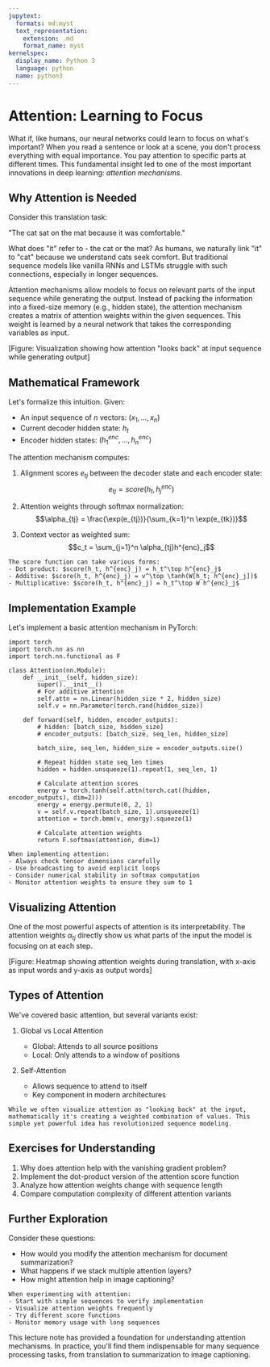 ```yaml
---
jupytext:
  formats: md:myst
  text_representation:
    extension: .md
    format_name: myst
kernelspec:
  display_name: Python 3
  language: python
  name: python3
---
```


# Attention: Learning to Focus

What if, like humans, our neural networks could learn to focus on what's important? When you read a sentence or look at a scene, you don't process everything with equal importance. You pay attention to specific parts at different times. This fundamental insight led to one of the most important innovations in deep learning: *attention mechanisms*.

## Why Attention is Needed

Consider this translation task:

"The cat sat on the mat because it was comfortable."

What does "it" refer to - the cat or the mat? As humans, we naturally link "it" to "cat" because we understand cats seek comfort. But traditional sequence models like vanilla RNNs and LSTMs struggle with such connections, especially in longer sequences.

Attention mechanisms allow models to focus on relevant parts of the input sequence while generating the output.
Instead of packing the information into a fixed-size memory (e.g., hidden state), the attention mechanism creates a matrix of attention weights within the given sequences. This weight is learned by a neural network that takes the corresponding variables as input.

[Figure: Visualization showing how attention "looks back" at input sequence while generating output]

## Mathematical Framework

Let's formalize this intuition. Given:
- An input sequence of $n$ vectors: $(x_1, ..., x_n)$
- Current decoder hidden state: $h_t$
- Encoder hidden states: $(h^{enc}_1, ..., h^{enc}_n)$

The attention mechanism computes:

1. Alignment scores $e_{tj}$ between the decoder state and each encoder state:
   $$e_{tj} = score(h_t, h^{enc}_j)$$

2. Attention weights through softmax normalization:
   $$\alpha_{tj} = \frac{\exp(e_{tj})}{\sum_{k=1}^n \exp(e_{tk})}$$

3. Context vector as weighted sum:
   $$c_t = \sum_{j=1}^n \alpha_{tj}h^{enc}_j$$

```{note}
The score function can take various forms:
- Dot product: $score(h_t, h^{enc}_j) = h_t^\top h^{enc}_j$
- Additive: $score(h_t, h^{enc}_j) = v^\top \tanh(W[h_t; h^{enc}_j])$
- Multiplicative: $score(h_t, h^{enc}_j) = h_t^\top W h^{enc}_j$
```

## Implementation Example

Let's implement a basic attention mechanism in PyTorch:

```{code-cell} ipython3
import torch
import torch.nn as nn
import torch.nn.functional as F

class Attention(nn.Module):
    def __init__(self, hidden_size):
        super().__init__()
        # For additive attention
        self.attn = nn.Linear(hidden_size * 2, hidden_size)
        self.v = nn.Parameter(torch.rand(hidden_size))

    def forward(self, hidden, encoder_outputs):
        # hidden: [batch_size, hidden_size]
        # encoder_outputs: [batch_size, seq_len, hidden_size]

        batch_size, seq_len, hidden_size = encoder_outputs.size()

        # Repeat hidden state seq_len times
        hidden = hidden.unsqueeze(1).repeat(1, seq_len, 1)

        # Calculate attention scores
        energy = torch.tanh(self.attn(torch.cat((hidden, encoder_outputs), dim=2)))
        energy = energy.permute(0, 2, 1)
        v = self.v.repeat(batch_size, 1).unsqueeze(1)
        attention = torch.bmm(v, energy).squeeze(1)

        # Calculate attention weights
        return F.softmax(attention, dim=1)
```

```{tip}
When implementing attention:
- Always check tensor dimensions carefully
- Use broadcasting to avoid explicit loops
- Consider numerical stability in softmax computation
- Monitor attention weights to ensure they sum to 1
```

## Visualizing Attention

One of the most powerful aspects of attention is its interpretability. The attention weights $\alpha_{tj}$ directly show us what parts of the input the model is focusing on at each step.

[Figure: Heatmap showing attention weights during translation, with x-axis as input words and y-axis as output words]

## Types of Attention

We've covered basic attention, but several variants exist:

1. Global vs Local Attention
   - Global: Attends to all source positions
   - Local: Only attends to a window of positions

2. Self-Attention
   - Allows sequence to attend to itself
   - Key component in modern architectures

```{note}
While we often visualize attention as "looking back" at the input, mathematically it's creating a weighted combination of values. This simple yet powerful idea has revolutionized sequence modeling.
```

## Exercises for Understanding

1. Why does attention help with the vanishing gradient problem?
2. Implement the dot-product version of the attention score function
3. Analyze how attention weights change with sequence length
4. Compare computation complexity of different attention variants

## Further Exploration

Consider these questions:
- How would you modify the attention mechanism for document summarization?
- What happens if we stack multiple attention layers?
- How might attention help in image captioning?

```{tip}
When experimenting with attention:
- Start with simple sequences to verify implementation
- Visualize attention weights frequently
- Try different score functions
- Monitor memory usage with long sequences
```

This lecture note has provided a foundation for understanding attention mechanisms. In practice, you'll find them indispensable for many sequence processing tasks, from translation to summarization to image captioning.